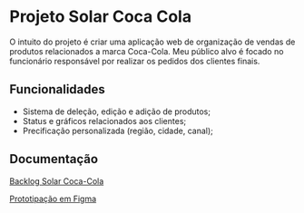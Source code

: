 
# Projeto Solar Coca Cola

O intuito do projeto é criar uma aplicação web de organização de vendas de produtos relacionados a marca Coca-Cola. Meu público alvo é focado no funcionário responsável
por realizar os pedidos dos clientes finais.


## Funcionalidades

- Sistema de deleção, edição e adição de produtos;
- Status e gráficos relacionados aos clientes;
- Precificação personalizada (região, cidade, canal);



## Documentação

[Backlog Solar Coca-Cola](https://docs.google.com/document/d/12hmnQShiLm3xN1Vrogyg_b5j_BRwOvXVpffSE1fLQJg/edit?usp=sharing)

[Prototipação em Figma](https://www.figma.com/design/KckORTqdb6FSE7tEZNMN7V/Solar-Coca-Cola-Prototipo?m=auto&t=wIaFw1lOflYzAvrY-1)

